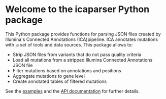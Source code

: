 # Welcome to the icaparser Python package

This Python package provides functions for parsing JSON files created by
Illumina's Connected Annotations (ICA)pipeline.  ICA annotates mutations with ‚a
set of tools and data sources. This package allows to:

* Strip JSON files from variants that do not pass quality criteria
* Load all mutations from a stripped Illumina Connected Annotations JSON file
* Filter mutations based on annotations and positions
* Aggregate mutations to gene level
* Create annotated tables of filtered mutations

See the [examples](examples.md) and the [API documentation](reference.md) for
further details.


